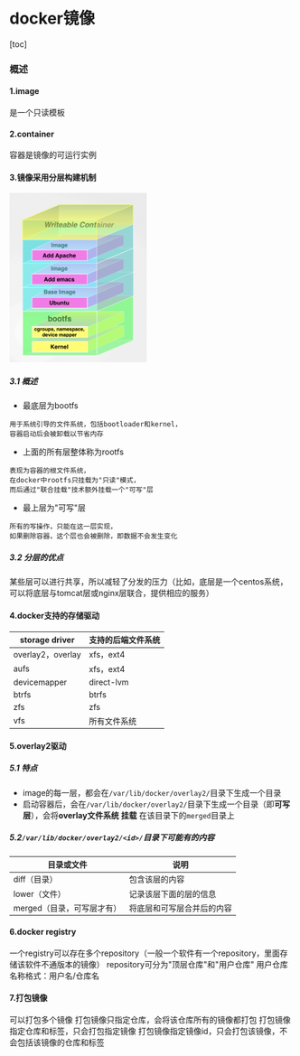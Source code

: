# docker镜像

[toc]

### 概述

#### 1.image
是一个只读模板
#### 2.container
容器是镜像的可运行实例
#### 3.镜像采用分层构建机制
![](./imgs/docker_image_01.png)
##### 3.1 概述
* 最底层为bootfs
```
用于系统引导的文件系统，包括bootloader和kernel，
容器启动后会被卸载以节省内存
```
* 上面的所有层整体称为rootfs
```
表现为容器的根文件系统，
在docker中rootfs只挂载为"只读"模式，
而后通过"联合挂载"技术额外挂载一个"可写"层
```
* 最上层为"可写"层
```
所有的写操作，只能在这一层实现，
如果删除容器，这个层也会被删除，即数据不会发生变化
```
##### 3.2 分层的优点
某些层可以进行共享，所以减轻了分发的压力（比如，底层是一个centos系统，可以将底层与tomcat层或nginx层联合，提供相应的服务）

#### 4.docker支持的存储驱动
|storage driver|支持的后端文件系统|
|-|-|
|overlay2，overlay|xfs，ext4|
|aufs|xfs，ext4|
|devicemapper|direct-lvm|
|btrfs|btrfs|
|zfs|zfs|
|vfs|所有文件系统|

#### 5.overlay2驱动
##### 5.1 特点
* image的每一层，都会在`/var/lib/docker/overlay2/`目录下生成一个目录
* 启动容器后，会在`/var/lib/docker/overlay2/`目录下生成一个目录（即**可写层**），会将**overlay文件系统** **挂载** 在该目录下的`merged`目录上

##### 5.2`/var/lib/docker/overlay2/<id>/`目录下可能有的内容
|目录或文件|说明|
|-|-|
|diff（目录）|包含该层的内容|
|lower（文件）|记录该层下面的层的信息|
|merged（目录，可写层才有）|将底层和可写层合并后的内容|

#### 6.docker registry
一个registry可以存在多个repository（一般一个软件有一个repository，里面存储该软件不通版本的镜像）
repository可分为"顶层仓库"和"用户仓库"
用户仓库名称格式：用户名/仓库名

#### 7.打包镜像
可以打包多个镜像
打包镜像只指定仓库，会将该仓库所有的镜像都打包
打包镜像指定仓库和标签，只会打包指定镜像
打包镜像指定镜像id，只会打包该镜像，不会包括该镜像的仓库和标签
